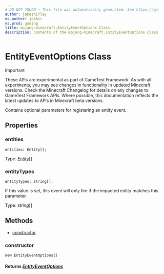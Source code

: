 ```yaml
---
# DO NOT TOUCH — This file was automatically generated. See https://github.com/Mojang/MinecraftScriptingApiDocsGenerator to modify descriptions, examples, etc.
author: jakeshirley
ms.author: jashir
ms.prod: gaming
title: mojang-minecraft.EntityEventOptions Class
description: Contents of the mojang-minecraft.EntityEventOptions class.
---
```

# EntityEventOptions Class
>[!IMPORTANT]
>These APIs are experimental as part of GameTest Framework. As with all experiments, you may see changes in functionality in updated Minecraft versions. Check the Minecraft Changelog for details on any changes to GameTest Framework APIs. Where possible, this documentation reflects the latest updates to APIs in Minecraft beta versions.

Contains optional parameters for registering an entity event.

## Properties
### **entities**
`entities: Entity[];`

Type: [*Entity*](Entity.md)[]


### **entityTypes**
`entityTypes: string[];`

If this value is set, this event will only fire if the impacted entity matches this parameter.

Type: *string*[]



## Methods
- [constructor](#constructor)
  
### **constructor**
`
new EntityEventOptions()
`


#### **Returns** [*EntityEventOptions*](EntityEventOptions.md)



